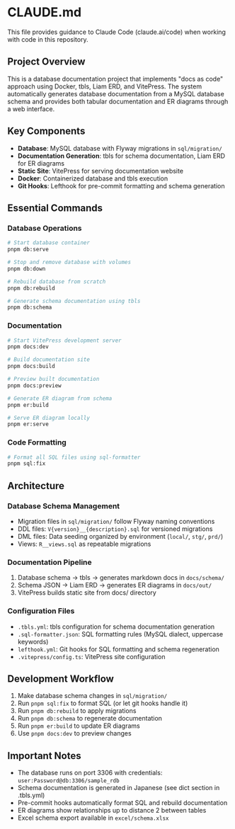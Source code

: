 # CLAUDE.md

This file provides guidance to Claude Code (claude.ai/code) when working with code in this repository.

## Project Overview

This is a database documentation project that implements "docs as code" approach using Docker, tbls, Liam ERD, and VitePress. The system automatically generates database documentation from a MySQL database schema and provides both tabular documentation and ER diagrams through a web interface.

## Key Components

- **Database**: MySQL database with Flyway migrations in `sql/migration/`
- **Documentation Generation**: tbls for schema documentation, Liam ERD for ER diagrams
- **Static Site**: VitePress for serving documentation website
- **Docker**: Containerized database and tbls execution
- **Git Hooks**: Lefthook for pre-commit formatting and schema generation

## Essential Commands

### Database Operations
```bash
# Start database container
pnpm db:serve

# Stop and remove database with volumes
pnpm db:down

# Rebuild database from scratch
pnpm db:rebuild

# Generate schema documentation using tbls
pnpm db:schema
```

### Documentation
```bash
# Start VitePress development server
pnpm docs:dev

# Build documentation site
pnpm docs:build

# Preview built documentation
pnpm docs:preview

# Generate ER diagram from schema
pnpm er:build

# Serve ER diagram locally
pnpm er:serve
```

### Code Formatting
```bash
# Format all SQL files using sql-formatter
pnpm sql:fix
```

## Architecture

### Database Schema Management
- Migration files in `sql/migration/` follow Flyway naming conventions
- DDL files: `V{version}__{description}.sql` for versioned migrations  
- DML files: Data seeding organized by environment (`local/`, `stg/`, `prd/`)
- Views: `R__views.sql` as repeatable migrations

### Documentation Pipeline
1. Database schema → tbls → generates markdown docs in `docs/schema/`
2. Schema JSON → Liam ERD → generates ER diagrams in `docs/out/`
3. VitePress builds static site from docs/ directory

### Configuration Files
- `.tbls.yml`: tbls configuration for schema documentation generation
- `.sql-formatter.json`: SQL formatting rules (MySQL dialect, uppercase keywords)
- `lefthook.yml`: Git hooks for SQL formatting and schema regeneration
- `.vitepress/config.ts`: VitePress site configuration

## Development Workflow

1. Make database schema changes in `sql/migration/`
2. Run `pnpm sql:fix` to format SQL (or let git hooks handle it)
3. Run `pnpm db:rebuild` to apply migrations
4. Run `pnpm db:schema` to regenerate documentation
5. Run `pnpm er:build` to update ER diagrams
6. Use `pnpm docs:dev` to preview changes

## Important Notes

- The database runs on port 3306 with credentials: `user:Password@db:3306/sample_rdb`
- Schema documentation is generated in Japanese (see dict section in .tbls.yml)
- Pre-commit hooks automatically format SQL and rebuild documentation
- ER diagrams show relationships up to distance 2 between tables
- Excel schema export available in `excel/schema.xlsx`